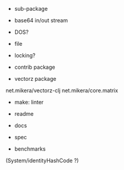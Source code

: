 
- sub-package

- base64 in/out stream
- DOS?

- file
- locking?

- contrib package
- vectorz package

net.mikera/vectorz-clj
net.mikera/core.matrix

- make: linter

- readme
- docs
- spec
- benchmarks

(System/identityHashCode ?)

